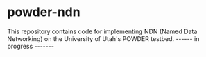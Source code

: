 # powder-ndn
This repository contains code for implementing NDN (Named Data Networking) on the University of Utah's POWDER testbed.
------ in progress -------
